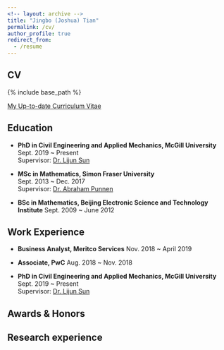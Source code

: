```yaml
---
<!-- layout: archive -->
title: "Jingbo (Joshua) Tian"
permalink: /cv/
author_profile: true
redirect_from:
  - /resume
---
```


## CV
{% include base_path %}

[My Up-to-date Curriculum Vitae](http://zhuangdingyi.github.io/files/zhuang_dingyi_cv.pdf)

## Education

* **PhD in Civil Engineering and Applied Mechanics, McGill University**  
  Sept. 2019 ~ Present  
  Supervisor: [Dr. Lijun Sun](https://lijunsun.github.io/) 

  
* **MSc in Mathematics, Simon Fraser University**  
  Sept. 2013 ~ Dec. 2017  
  Supervisor: [Dr. Abraham Punnen](http://www.sfu.ca/~apunnen/index.html)

* **BSc in Mathematics, Beijing Electronic Science and Technology Institute**
  Sept. 2009 ~ June 2012


## Work Experience

* **Business Analyst, Meritco Services**
  Nov. 2018 ~ April 2019

* **Associate, PwC**
  Aug. 2018 ~ Nov. 2018


* **PhD in Civil Engineering and Applied Mechanics, McGill University**  
  Sept. 2019 ~ Present  
  Supervisor: [Dr. Lijun Sun](https://lijunsun.github.io/) 


## Awards & Honors


## Research experience


